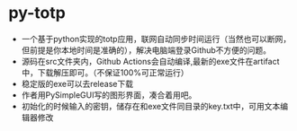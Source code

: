 # py-totp
- 一个基于python实现的totp应用，联网自动同步时间运行（当然也可以断网，但前提是你本地时间是准确的），解决电脑端登录Github不方便的问题。  
- 源码在src文件夹内，Github Actions会自动编译,最新的exe文件在artifact中，下载解压即可。（不保证100%可正常运行）
- 稳定版的exe可以去release下载
- 作者用PySimpleGUI写的图形界面，凑合着用吧。     
- 初始化的时候输入的密钥，储存在和exe文件同目录的key.txt中，可用文本编辑器修改
